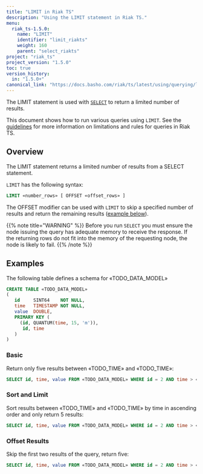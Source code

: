 ```yaml
---
title: "LIMIT in Riak TS"
description: "Using the LIMIT statement in Riak TS."
menu:
  riak_ts-1.5.0:
    name: "LIMIT"
    identifier: "limit_riakts"
    weight: 160
    parent: "select_riakts"
project: "riak_ts"
project_version: "1.5.0"
toc: true
version_history:
  in: "1.5.0+"
canonical_link: "https://docs.basho.com/riak/ts/latest/using/querying/limit/"
---
```


[select]: /riak/ts/1.5.0/using/querying/select
[query guidelines]: /riak/ts/1.5.0/using/querying/guidelines/

The LIMIT statement is used with [`SELECT`][select] to return a limited number of results.

This document shows how to run various queries using `LIMIT`. See the [guidelines][query guidelines] for more information on limitations and rules for queries in Riak TS.


## Overview

The LIMIT statement returns a limited number of results from a SELECT statement.

`LIMIT` has the following syntax:

```sql
LIMIT «number_rows» [ OFFSET «offset_rows» ]
```

The OFFSET modifier can be used with `LIMIT` to skip a specified number of results and return the remaining results ([example below](#offset-results)).


{{% note title="WARNING" %}}
Before you run `SELECT` you must ensure the node issuing the query has adequate memory to receive the response. If the returning rows do not fit into the memory of the requesting node, the node is likely to fail.
{{% /note %}}


## Examples

The following table defines a schema for «TODO_DATA_MODEL»

```sql
CREATE TABLE «TODO_DATA_MODEL»
(
   id     SINT64    NOT NULL,
   time   TIMESTAMP NOT NULL,
   value  DOUBLE,
   PRIMARY KEY (
     (id, QUANTUM(time, 15, 'm')),
      id, time
   )
)
```

### Basic

Return only five results between «TODO_TIME» and «TODO_TIME»:

```sql
SELECT id, time, value FROM «TODO_DATA_MODEL» WHERE id = 2 AND time > «TODO_TIME» AND time < «TODO_TIME» LIMIT 5;
```

### Sort and Limit

Sort results between «TODO_TIME» and «TODO_TIME» by time in ascending order and only return 5 results:

```sql
SELECT id, time, value FROM «TODO_DATA_MODEL» WHERE id = 2 AND time > «TODO_TIME» AND time < «TODO_TIME» ORDER BY time ASC LIMIT 5;
```

### Offset Results

Skip the first two results of the query, return five:

```sql
SELECT id, time, value FROM «TODO_DATA_MODEL» WHERE id = 2 AND time > «TODO_TIME» AND time < «TODO_TIME» LIMIT 5 OFFSET 2;
```
